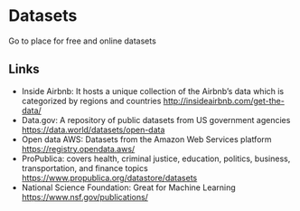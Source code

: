 # Datasets
Go to place for free and online datasets

## Links
- Inside Airbnb: It hosts a unique collection of the Airbnb’s data which is categorized by regions and countries http://insideairbnb.com/get-the-data/
- Data.gov: A repository of public datasets from US government agencies https://data.world/datasets/open-data
- Open data AWS: Datasets from the Amazon Web Services platform https://registry.opendata.aws/
- ProPublica: covers health, criminal justice, education, politics, business, transportation, and finance topics https://www.propublica.org/datastore/datasets
- National Science Foundation: Great for Machine Learning https://www.nsf.gov/publications/
